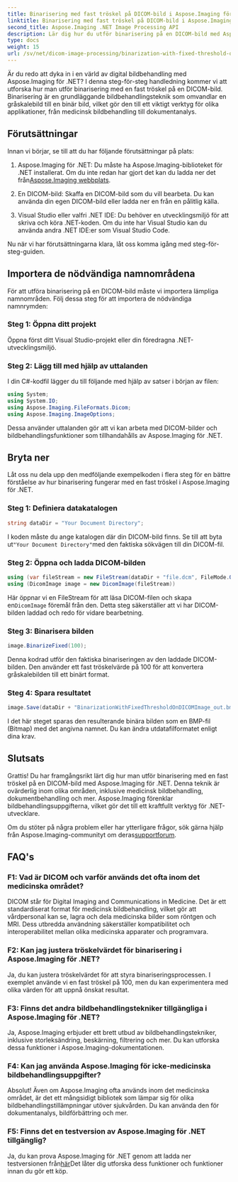 ```yaml
---
title: Binarisering med fast tröskel på DICOM-bild i Aspose.Imaging för .NET
linktitle: Binarisering med fast tröskel på DICOM-bild i Aspose.Imaging för .NET
second_title: Aspose.Imaging .NET Image Processing API
description: Lär dig hur du utför binarisering på en DICOM-bild med Aspose.Imaging för .NET. Steg-för-steg guide med kodexempel.
type: docs
weight: 15
url: /sv/net/dicom-image-processing/binarization-with-fixed-threshold-on-dicom-image/
---
```

Är du redo att dyka in i en värld av digital bildbehandling med Aspose.Imaging för .NET? I denna steg-för-steg handledning kommer vi att utforska hur man utför binarisering med en fast tröskel på en DICOM-bild. Binarisering är en grundläggande bildbehandlingsteknik som omvandlar en gråskalebild till en binär bild, vilket gör den till ett viktigt verktyg för olika applikationer, från medicinsk bildbehandling till dokumentanalys.

## Förutsättningar

Innan vi börjar, se till att du har följande förutsättningar på plats:

1.  Aspose.Imaging för .NET: Du måste ha Aspose.Imaging-biblioteket för .NET installerat. Om du inte redan har gjort det kan du ladda ner det från[Aspose.Imaging webbplats](https://releases.aspose.com/imaging/net/).

2. En DICOM-bild: Skaffa en DICOM-bild som du vill bearbeta. Du kan använda din egen DICOM-bild eller ladda ner en från en pålitlig källa.

3. Visual Studio eller valfri .NET IDE: Du behöver en utvecklingsmiljö för att skriva och köra .NET-koden. Om du inte har Visual Studio kan du använda andra .NET IDE:er som Visual Studio Code.

Nu när vi har förutsättningarna klara, låt oss komma igång med steg-för-steg-guiden.

## Importera de nödvändiga namnområdena

För att utföra binarisering på en DICOM-bild måste vi importera lämpliga namnområden. Följ dessa steg för att importera de nödvändiga namnrymden:

### Steg 1: Öppna ditt projekt

Öppna först ditt Visual Studio-projekt eller din föredragna .NET-utvecklingsmiljö.

### Steg 2: Lägg till med hjälp av uttalanden

I din C#-kodfil lägger du till följande med hjälp av satser i början av filen:

```csharp
using System;
using System.IO;
using Aspose.Imaging.FileFormats.Dicom;
using Aspose.Imaging.ImageOptions;
```

Dessa använder uttalanden gör att vi kan arbeta med DICOM-bilder och bildbehandlingsfunktioner som tillhandahålls av Aspose.Imaging för .NET.

## Bryta ner

Låt oss nu dela upp den medföljande exempelkoden i flera steg för en bättre förståelse av hur binarisering fungerar med en fast tröskel i Aspose.Imaging för .NET.

### Steg 1: Definiera datakatalogen

```csharp
string dataDir = "Your Document Directory";
```

 I koden måste du ange katalogen där din DICOM-bild finns. Se till att byta ut`"Your Document Directory"`med den faktiska sökvägen till din DICOM-fil.

### Steg 2: Öppna och ladda DICOM-bilden

```csharp
using (var fileStream = new FileStream(dataDir + "file.dcm", FileMode.Open, FileAccess.Read))
using (DicomImage image = new DicomImage(fileStream))
```

 Här öppnar vi en FileStream för att läsa DICOM-filen och skapa en`DicomImage` föremål från den. Detta steg säkerställer att vi har DICOM-bilden laddad och redo för vidare bearbetning.

### Steg 3: Binarisera bilden

```csharp
image.BinarizeFixed(100);
```

Denna kodrad utför den faktiska binariseringen av den laddade DICOM-bilden. Den använder ett fast tröskelvärde på 100 för att konvertera gråskalebilden till ett binärt format.

### Steg 4: Spara resultatet

```csharp
image.Save(dataDir + "BinarizationWithFixedThresholdOnDICOMImage_out.bmp", new BmpOptions());
```

I det här steget sparas den resulterande binära bilden som en BMP-fil (Bitmap) med det angivna namnet. Du kan ändra utdatafilformatet enligt dina krav.

## Slutsats

Grattis! Du har framgångsrikt lärt dig hur man utför binarisering med en fast tröskel på en DICOM-bild med Aspose.Imaging för .NET. Denna teknik är ovärderlig inom olika områden, inklusive medicinsk bildbehandling, dokumentbehandling och mer. Aspose.Imaging förenklar bildbehandlingsuppgifterna, vilket gör det till ett kraftfullt verktyg för .NET-utvecklare.

 Om du stöter på några problem eller har ytterligare frågor, sök gärna hjälp från Aspose.Imaging-communityt om deras[supportforum](https://forum.aspose.com/).

## FAQ's

### F1: Vad är DICOM och varför används det ofta inom det medicinska området?

DICOM står för Digital Imaging and Communications in Medicine. Det är ett standardiserat format för medicinsk bildbehandling, vilket gör att vårdpersonal kan se, lagra och dela medicinska bilder som röntgen och MRI. Dess utbredda användning säkerställer kompatibilitet och interoperabilitet mellan olika medicinska apparater och programvara.

### F2: Kan jag justera tröskelvärdet för binarisering i Aspose.Imaging för .NET?

Ja, du kan justera tröskelvärdet för att styra binariseringsprocessen. I exemplet använde vi en fast tröskel på 100, men du kan experimentera med olika värden för att uppnå önskat resultat.

### F3: Finns det andra bildbehandlingstekniker tillgängliga i Aspose.Imaging för .NET?

Ja, Aspose.Imaging erbjuder ett brett utbud av bildbehandlingstekniker, inklusive storleksändring, beskärning, filtrering och mer. Du kan utforska dessa funktioner i Aspose.Imaging-dokumentationen.

### F4: Kan jag använda Aspose.Imaging för icke-medicinska bildbehandlingsuppgifter?

Absolut! Även om Aspose.Imaging ofta används inom det medicinska området, är det ett mångsidigt bibliotek som lämpar sig för olika bildbehandlingstillämpningar utöver sjukvården. Du kan använda den för dokumentanalys, bildförbättring och mer.

### F5: Finns det en testversion av Aspose.Imaging för .NET tillgänglig?

 Ja, du kan prova Aspose.Imaging för .NET genom att ladda ner testversionen från[här](https://releases.aspose.com/)Det låter dig utforska dess funktioner och funktioner innan du gör ett köp.
